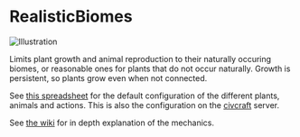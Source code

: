 RealisticBiomes
===============

![Illustration](http://i.imgur.com/sInZHEN.jpg)

Limits plant growth and animal reproduction to their naturally occuring biomes, or reasonable ones for plants that do not occur naturally. Growth is persistent, so plants grow even when not connected.

See [this spreadsheet](https://civcraft.github.io/RealisticBiomes/spreadsheet/) for the default configuration of the different plants, animals and actions. This is also the configuration on the [civcraft](http://civcraft.github.io/civcraftsite/) server.

See [the wiki](https://github.com/Civcraft/RealisticBiomes/wiki) for in depth explanation of the mechanics.
